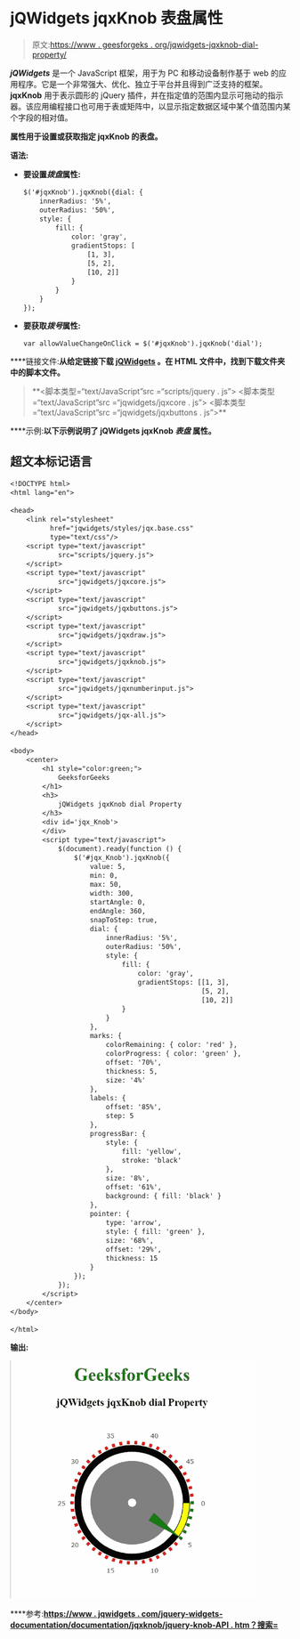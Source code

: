 # jQWidgets jqxKnob 表盘属性

> 原文:[https://www . geesforgeks . org/jqwidgets-jqxknob-dial-property/](https://www.geeksforgeeks.org/jqwidgets-jqxknob-dial-property/)

***jQWidgets*** 是一个 JavaScript 框架，用于为 PC 和移动设备制作基于 web 的应用程序。它是一个非常强大、优化、独立于平台并且得到广泛支持的框架。 **jqxKnob** 用于表示圆形的 jQuery 插件，并在指定值的范围内显示可拖动的指示器。该应用编程接口也可用于表或矩阵中，以显示指定数据区域中某个值范围内某个字段的相对值。

**属性用于设置或获取指定 jqxKnob 的表盘。**

****语法:****

*   **要设置*拨盘*属性:**

    ```
    $('#jqxKnob').jqxKnob({dial: {
        innerRadius: '5%',
        outerRadius: '50%',
        style: {
            fill: {
                color: 'gray',
                gradientStops: [
                    [1, 3], 
                    [5, 2], 
                    [10, 2]]
                }
            }
        }
    });
    ```

*   **要获取*拨号*属性:**

    ```
    var allowValueChangeOnClick = $('#jqxKnob').jqxKnob('dial');
    ```

****链接文件:**从给定链接下载 [jQWidgets](https://www.jqwidgets.com/download/) 。在 HTML 文件中，找到下载文件夹中的脚本文件。**

> <link rel="”stylesheet”" href="”jqwidgets/styles/jqx.base.css”" type="”text/css”"> **<脚本类型=“text/JavaScript”src =“scripts/jquery . js”></script>
> <脚本类型=“text/JavaScript”src =“jqwidgets/jqxcore . js”></script>
> <脚本类型=“text/JavaScript”src =“jqwidgets/jqxbuttons . js”>**

****示例:**以下示例说明了 jQWidgets jqxKnob ***表盘*** 属性。**

## **超文本标记语言**

```
<!DOCTYPE html>
<html lang="en">

<head>
    <link rel="stylesheet" 
          href="jqwidgets/styles/jqx.base.css" 
          type="text/css"/>
    <script type="text/javascript" 
            src="scripts/jquery.js">
    </script>
    <script type="text/javascript" 
            src="jqwidgets/jqxcore.js">
    </script>
    <script type="text/javascript" 
            src="jqwidgets/jqxbuttons.js">
    </script>
    <script type="text/javascript" 
            src="jqwidgets/jqxdraw.js">
    </script>
    <script type="text/javascript" 
            src="jqwidgets/jqxknob.js">
    </script>
    <script type="text/javascript" 
            src="jqwidgets/jqxnumberinput.js">
    </script>
    <script type="text/javascript" 
            src="jqwidgets/jqx-all.js">
    </script>
</head>

<body>
    <center>
        <h1 style="color:green;">
            GeeksforGeeks
        </h1>
        <h3>
            jQWidgets jqxKnob dial Property
        </h3>
        <div id='jqx_Knob'>
        </div>
        <script type="text/javascript">
            $(document).ready(function () {
                $('#jqx_Knob').jqxKnob({
                    value: 5,
                    min: 0,
                    max: 50,
                    width: 300,
                    startAngle: 0,
                    endAngle: 360,
                    snapToStep: true,
                    dial: {
                        innerRadius: '5%',
                        outerRadius: '50%',
                        style: {
                            fill: {
                                color: 'gray',
                                gradientStops: [[1, 3], 
                                                [5, 2], 
                                                [10, 2]]
                            }
                        }
                    },
                    marks: {
                        colorRemaining: { color: 'red' },
                        colorProgress: { color: 'green' },
                        offset: '70%',
                        thickness: 5,
                        size: '4%'
                    },
                    labels: {
                        offset: '85%',
                        step: 5
                    },
                    progressBar: {
                        style: {
                            fill: 'yellow',
                            stroke: 'black'
                        },
                        size: '8%',
                        offset: '61%',
                        background: { fill: 'black' }
                    },
                    pointer: {
                        type: 'arrow',
                        style: { fill: 'green' },
                        size: '68%',
                        offset: '29%',
                        thickness: 15
                    }
                });
            });
        </script>
    </center>
</body>

</html>
```

****输出:****

**![](img/2038e8f9d568fce722ee94e074da18ed.png)**

****参考:**[https://www . jqwidgets . com/jquery-widgets-documentation/documentation/jqxknob/jquery-knob-API . htm？搜索=](https://www.jqwidgets.com/jquery-widgets-documentation/documentation/jqxknob/jquery-knob-api.htm?search=)**